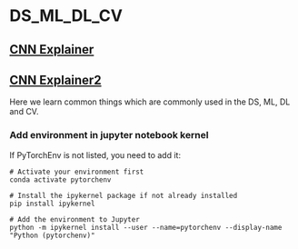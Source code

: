 # DS_ML_DL_CV


## [CNN Explainer](https://poloclub.github.io/cnn-explainer/)

## [CNN Explainer2](https://tensorspace.org/html/playground/index.html)

Here we learn common things which are commonly used in the DS, ML, DL and CV.


### Add environment in jupyter notebook kernel

If PyTorchEnv is not listed, you need to add it:

```
# Activate your environment first
conda activate pytorchenv

# Install the ipykernel package if not already installed
pip install ipykernel

# Add the environment to Jupyter
python -m ipykernel install --user --name=pytorchenv --display-name "Python (pytorchenv)"
```
